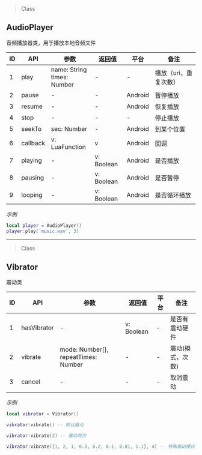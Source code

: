 > Class

## AudioPlayer

音频播放器类，用于播放本地音频文件

| ID   | API      | 参数                              | 返回值        | 平台      | 备注           |
| ---- | -------- | ------------------------------- | ---------- | ------- | ------------ |
| 1    | play     | name: String<br/> times: Number | -          | -       | 播放（uri，重复次数） |
| 2    | pause    | -                               | -          | Android | 暂停播放         |
| 3    | resume   | -                               | -          | Android | 恢复播放         |
| 4    | stop     | -                               | -          | -       | 停止播放         |
| 5    | seekTo   | sec: Number                     | -          | Android | 到某个位置        |
| 6    | callback | v: LuaFunction                  | v          | Android | 回调           |
| 7    | playing  | -                               | v: Boolean | Android | 是否播放         |
| 8    | pausing  | -                               | v: Boolean | Android | 是否暂停         |
| 9    | looping  | -                               | v: Boolean | Android | 是否循环播放       |

*示例*

```lua
local player = AudioPlayer()
player:play('music.wav', 3)
```

---

> Class

## Vibrator

震动类

| ID   | API         | 参数                                  | 返回值        | 平台   | 备注        |
| ---- | ----------- | ----------------------------------- | ---------- | ---- | --------- |
| 1    | hasVibrator | -                                   | v: Boolean | -    | 是否有震动硬件   |
| 2    | vibrate     | mode: Number[], repeatTimes: Number | -          | -    | 震动(模式，次数) |
| 3    | cancel      | -                                   | -          | -    | 取消震动      |

*示例*

```lua
local vibrator = Vibrator()

vibrator:vibrate() -- 默认震动

vibrator:vibrate(2) -- 震动两次

vibrator:vibrate({1, 2, 1, 0.3, 0.2, 0.1, 0.01, 1.1}, 4) -- 特殊震动模式
```

